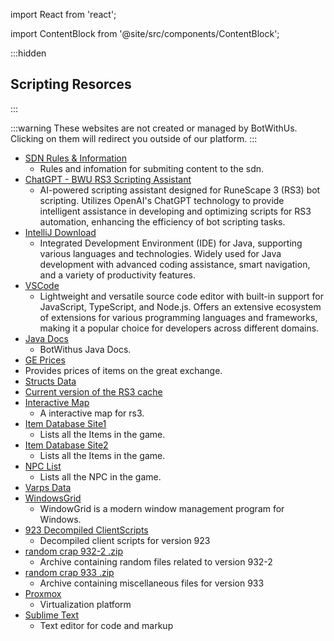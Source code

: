 import React from 'react';

import ContentBlock from '@site/src/components/ContentBlock';

:::hidden

## Scripting Resorces

:::

<ContentBlock title="Scripting Resorces">

:::warning
These websites are not created or managed by BotWithUs. Clicking on them will redirect you outside of our platform.
:::

- [SDN Rules & Information](https://discord.com/channels/973830420858810378/975358682386792488/1135871521919869009)
  - Rules and infomation for submiting content to the sdn.
- [ChatGPT - BWU RS3 Scripting Assistant](https://chat.openai.com/g/g-1yO5OTdvy-rs3-scripting-assistant)
  - AI-powered scripting assistant designed for RuneScape 3 (RS3) bot scripting. Utilizes OpenAI's ChatGPT technology to provide intelligent assistance in developing and optimizing scripts for RS3 automation, enhancing the efficiency of bot scripting tasks.
- [IntelliJ Download](https://www.jetbrains.com/idea/download/?section=windows)
  - Integrated Development Environment (IDE) for Java, supporting various languages and technologies. Widely used for Java development with advanced coding assistance, smart navigation, and a variety of productivity features.
- [VSCode](https://code.visualstudio.com/)
  - Lightweight and versatile source code editor with built-in support for JavaScript, TypeScript, and Node.js. Offers an extensive ecosystem of extensions for various programming languages and frameworks, making it a popular choice for developers across different domains.
- [Java Docs](https://botwithus.net/javadoc/net.botwithus.rs3/module-summary.html)
  - BotWithus Java Docs.
- [GE Prices](https://runescape.wiki/?title=Module:GEPrices/data.json&action=raw&ctype=application%2Fjson)
- Provides prices of items on the great exchange.
- [Structs Data](https://chisel.weirdgloop.org/structs_rs3/index.html?type=params)
- [Current version of the RS3 cache](https://chisel.weirdgloop.org/gazproj/cache)
- [Interactive Map](https://patriq.github.io/explv-mej/?m=-1&z=1&p=0&x=3133&y=3217)
  - A interactive map for rs3.
- [Item Database Site1](https://www.itemdb.biz/)
  - Lists all the Items in the game.
- [Item Database Site2](https://everythingrs.com/tools/runescape/itemlist)
  - Lists all the Items in the game.
- [NPC List](https://everythingrs.com/tools/runescape/npclist)
  - Lists all the NPC in the game.
- [Varps Data](https://chisel.weirdgloop.org/varbs/index)
- [WindowsGrid](http://windowgrid.net/)
  - WindowGrid is a modern window management program for Windows.
- [923 Decompiled ClientScripts](https://drive.google.com/file/d/169o8y5qmHXWdO_rNTb922HvXZCjtjiQL/view)
  - Decompiled client scripts for version 923
- [random crap 932-2 .zip](https://drive.google.com/file/d/1oMJRlrgKCP1gdNNJQG6B4naU_TGa3wx0/view?usp=sharing)
  - Archive containing random files related to version 932-2
- [random crap 933 .zip](https://drive.google.com/file/d/1CuSjxjkkcgnnefkMuY2LtPzO6-FnudfB/view?usp=sharing)
  - Archive containing miscellaneous files for version 933
- [Proxmox](https://www.proxmox.com/en/)
  - Virtualization platform
- [Sublime Text](https://www.sublimetext.com/)
  - Text editor for code and markup

</ContentBlock>
